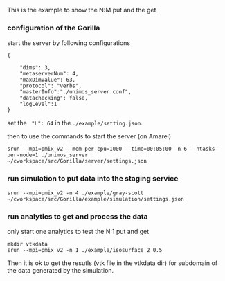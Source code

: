 This is the example to show the N:M put and the get

### configuration of the Gorilla

start the server by following configurations 

```
{

    "dims": 3,
    "metaserverNum": 4,
    "maxDimValue": 63,
    "protocol": "verbs",
    "masterInfo":"./unimos_server.conf",
    "datachecking": false,
    "logLevel":1
}

```

set the ` "L": 64` in the `./example/setting.json`.

then to use the commands to start the server (on Amarel)

```
srun --mpi=pmix_v2 --mem-per-cpu=1000 --time=00:05:00 -n 6 --ntasks-per-node=1 ./unimos_server ~/cworkspace/src/Gorilla/server/settings.json
```

### run simulation to put data into the staging service

```
srun --mpi=pmix_v2 -n 4 ./example/gray-scott ~/cworkspace/src/Gorilla/example/simulation/settings.json
```

### run analytics to get and process the data


only start one analytics to test the N:1 put and get

```
mkdir vtkdata
srun --mpi=pmix_v2 -n 1 ./example/isosurface 2 0.5
```

Then it is ok to get the resutls (vtk file in the vtkdata dir) for subdomain of the data generated by the simulation.